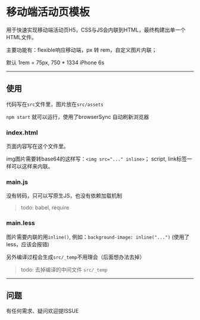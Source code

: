 # 移动端活动页模板

用于快速实现移动端活动页H5，CSS与JS会内联到HTML，最终构建出单一个HTML文件。

主要功能有：flexible响应移动端，px 转 rem，自定义图片内联；

默认 1rem = 75px,  750 * 1334 iPhone 6s

---
## 使用

代码写在`src`文件里，图片放在`src/assets`

`npm start` 就可以运行，使用了browserSync 自动刷新浏览器

### index.html

页面内容写在这个文件里。

img图片需要转base64的这样写：`<img src="..." inline>`；
script, link标签一样可以这样来内联。

### main.js

没有转码，只可以写原生JS，也没有依赖加载机制

> todo: babel, require


### main.less

图片需要内联的用`inline()`, 例如：`background-image: inline("...")` (使用了less，应该会报错)

另外编译过程会生成`src/_temp`不用理会（后面想办法去掉）

> todo: 去掉编译的中间文件 `src/_temp`


---
## 问题

有任何需求、疑问欢迎提ISSUE